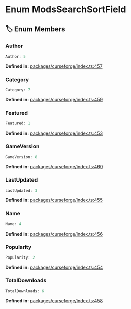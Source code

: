 # Enum ModsSearchSortField

## 🏷️ Enum Members

### Author

```ts
Author: 5
```
<p style="font-size: 14px; color: var(--vp-c-text-2)">
<strong>Defined in:</strong> <a href="https://github.com/voxelum/minecraft-launcher-core-node/blob/master/packages/curseforge/index.ts#L457" target="_blank" rel="noreferrer">packages/curseforge/index.ts:457</a>
</p>


### Category

```ts
Category: 7
```
<p style="font-size: 14px; color: var(--vp-c-text-2)">
<strong>Defined in:</strong> <a href="https://github.com/voxelum/minecraft-launcher-core-node/blob/master/packages/curseforge/index.ts#L459" target="_blank" rel="noreferrer">packages/curseforge/index.ts:459</a>
</p>


### Featured

```ts
Featured: 1
```
<p style="font-size: 14px; color: var(--vp-c-text-2)">
<strong>Defined in:</strong> <a href="https://github.com/voxelum/minecraft-launcher-core-node/blob/master/packages/curseforge/index.ts#L453" target="_blank" rel="noreferrer">packages/curseforge/index.ts:453</a>
</p>


### GameVersion

```ts
GameVersion: 8
```
<p style="font-size: 14px; color: var(--vp-c-text-2)">
<strong>Defined in:</strong> <a href="https://github.com/voxelum/minecraft-launcher-core-node/blob/master/packages/curseforge/index.ts#L460" target="_blank" rel="noreferrer">packages/curseforge/index.ts:460</a>
</p>


### LastUpdated

```ts
LastUpdated: 3
```
<p style="font-size: 14px; color: var(--vp-c-text-2)">
<strong>Defined in:</strong> <a href="https://github.com/voxelum/minecraft-launcher-core-node/blob/master/packages/curseforge/index.ts#L455" target="_blank" rel="noreferrer">packages/curseforge/index.ts:455</a>
</p>


### Name

```ts
Name: 4
```
<p style="font-size: 14px; color: var(--vp-c-text-2)">
<strong>Defined in:</strong> <a href="https://github.com/voxelum/minecraft-launcher-core-node/blob/master/packages/curseforge/index.ts#L456" target="_blank" rel="noreferrer">packages/curseforge/index.ts:456</a>
</p>


### Popularity

```ts
Popularity: 2
```
<p style="font-size: 14px; color: var(--vp-c-text-2)">
<strong>Defined in:</strong> <a href="https://github.com/voxelum/minecraft-launcher-core-node/blob/master/packages/curseforge/index.ts#L454" target="_blank" rel="noreferrer">packages/curseforge/index.ts:454</a>
</p>


### TotalDownloads

```ts
TotalDownloads: 6
```
<p style="font-size: 14px; color: var(--vp-c-text-2)">
<strong>Defined in:</strong> <a href="https://github.com/voxelum/minecraft-launcher-core-node/blob/master/packages/curseforge/index.ts#L458" target="_blank" rel="noreferrer">packages/curseforge/index.ts:458</a>
</p>


